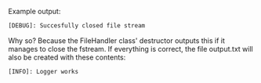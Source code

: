 Example output:
```sh
[DEBUG]: Succesfully closed file stream
```

Why so? Because the FileHandler class' destructor outputs this if it manages to close the fstream.
If everything is correct, the file output.txt will also be created with these contents:

```sh
[INFO]: Logger works
```